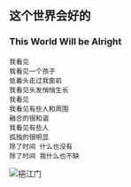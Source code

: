 ## 这个世界会好的
### This World Will be Alright
    我看见
    我看见一个孩子
    低着头走过我窗前
    我看见头发悄悄生长
    我看见
    我看见有些人和周围
    融合的很和谐
    我看见有些人
    孤独的很明显
    除了时间 什么也没有
    除了时间 我什么也不缺
![挹江门](https://wx4.sinaimg.cn/mw690/7b36c8b5ly1ggas2c0vshj23402c04qq.jpg)

